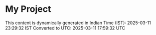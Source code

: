 # My Project

This content is dynamically generated in Indian Time (IST): 2025-03-11 23:29:32 IST
Converted to UTC: 2025-03-11 17:59:32 UTC
